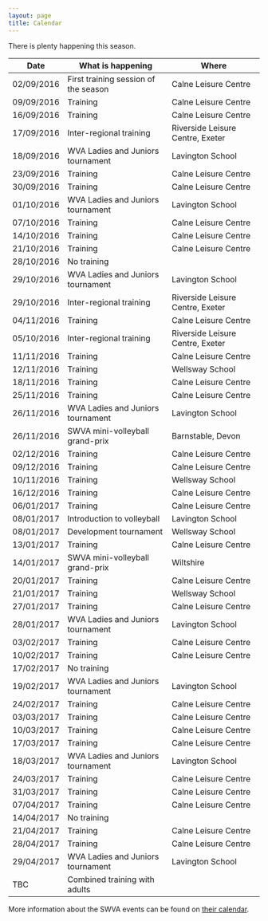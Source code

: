 ```yaml
---
layout: page
title: Calendar
---
```


There is plenty happening this season.


<table>
<tr><th>Date</th><th>What is happening</th><th>Where</th></tr>
<tbody>
<tr><td>02/09/2016</td><td>First training session of the season</td><td>Calne Leisure Centre</td></tr>
<tr><td>09/09/2016</td><td>Training</td><td>Calne Leisure Centre</td></tr>
<tr><td>16/09/2016</td><td>Training</td><td>Calne Leisure Centre</td></tr>
<tr><td>17/09/2016</td><td>Inter-regional training</td><td>Riverside Leisure Centre, Exeter</td></tr>
<tr><td>18/09/2016</td><td>WVA Ladies and Juniors tournament</td><td>Lavington School</td></tr>
<tr><td>23/09/2016</td><td>Training</td><td>Calne Leisure Centre</td></tr>
<tr><td>30/09/2016</td><td>Training</td><td>Calne Leisure Centre</td></tr>
<tr><td>01/10/2016</td><td>WVA Ladies and Juniors tournament</td><td>Lavington School</td></tr>
<tr><td>07/10/2016</td><td>Training</td><td>Calne Leisure Centre</td></tr>
<tr><td>14/10/2016</td><td>Training</td><td>Calne Leisure Centre</td></tr>
<tr><td>21/10/2016</td><td>Training</td><td>Calne Leisure Centre</td></tr>
<tr class="warn"><td>28/10/2016</td><td>No training</td><td>&nbsp;</td></tr>
<tr><td>29/10/2016</td><td>WVA Ladies and Juniors tournament</td><td>Lavington School</td></tr>
<tr><td>29/10/2016</td><td>Inter-regional training</td><td>Riverside Leisure Centre, Exeter</td></tr>
<tr><td>04/11/2016</td><td>Training</td><td>Calne Leisure Centre</td></tr>
<tr><td>05/10/2016</td><td>Inter-regional training</td><td>Riverside Leisure Centre, Exeter</td></tr>
<tr><td>11/11/2016</td><td>Training</td><td>Calne Leisure Centre</td></tr>
<tr><td>12/11/2016</td><td>Training</td><td>Wellsway School</td></tr>
<tr><td>18/11/2016</td><td>Training</td><td>Calne Leisure Centre</td></tr>
<tr><td>25/11/2016</td><td>Training</td><td>Calne Leisure Centre</td></tr>
<tr><td>26/11/2016</td><td>WVA Ladies and Juniors tournament</td><td>Lavington School</td></tr>
<tr><td>26/11/2016</td><td>SWVA mini-volleyball grand-prix</td><td>Barnstable, Devon</td></tr>
<tr><td>02/12/2016</td><td>Training</td><td>Calne Leisure Centre</td></tr>
<tr><td>09/12/2016</td><td>Training</td><td>Calne Leisure Centre</td></tr>
<tr><td>10/11/2016</td><td>Training</td><td>Wellsway School</td></tr>
<tr><td>16/12/2016</td><td>Training</td><td>Calne Leisure Centre</td></tr>
<tr><td>06/01/2017</td><td>Training</td><td>Calne Leisure Centre</td></tr>
<tr><td>08/01/2017</td><td>Introduction to volleyball</td><td>Lavington School</td></tr>
<tr><td>08/01/2017</td><td>Development tournament</td><td>Wellsway School</td></tr>
<tr><td>13/01/2017</td><td>Training</td><td>Calne Leisure Centre</td></tr>
<tr><td>14/01/2017</td><td>SWVA mini-volleyball grand-prix</td><td>Wiltshire</td></tr>
<tr><td>20/01/2017</td><td>Training</td><td>Calne Leisure Centre</td></tr>
<tr><td>21/01/2017</td><td>Training</td><td>Wellsway School</td></tr>
<tr><td>27/01/2017</td><td>Training</td><td>Calne Leisure Centre</td></tr>
<tr><td>28/01/2017</td><td>WVA Ladies and Juniors tournament</td><td>Lavington School</td></tr>
<tr><td>03/02/2017</td><td>Training</td><td>Calne Leisure Centre</td></tr>
<tr><td>10/02/2017</td><td>Training</td><td>Calne Leisure Centre</td></tr>
<tr class="warn"><td>17/02/2017</td><td>No training</td><td>&nbsp;</td></tr>
<tr><td>19/02/2017</td><td>WVA Ladies and Juniors tournament</td><td>Lavington School</td></tr>
<tr><td>24/02/2017</td><td>Training</td><td>Calne Leisure Centre</td></tr>
<tr><td>03/03/2017</td><td>Training</td><td>Calne Leisure Centre</td></tr>
<tr><td>10/03/2017</td><td>Training</td><td>Calne Leisure Centre</td></tr>
<tr><td>17/03/2017</td><td>Training</td><td>Calne Leisure Centre</td></tr>
<tr><td>18/03/2017</td><td>WVA Ladies and Juniors tournament</td><td>Lavington School</td></tr>
<tr><td>24/03/2017</td><td>Training</td><td>Calne Leisure Centre</td></tr>
<tr><td>31/03/2017</td><td>Training</td><td>Calne Leisure Centre</td></tr>
<tr><td>07/04/2017</td><td>Training</td><td>Calne Leisure Centre</td></tr>
<tr class="warn"><td>14/04/2017</td><td>No training</td><td>&nbsp;</td></tr>
<tr><td>21/04/2017</td><td>Training</td><td>Calne Leisure Centre</td></tr>
<tr><td>28/04/2017</td><td>Training</td><td>Calne Leisure Centre</td></tr>
<tr><td>29/04/2017</td><td>WVA Ladies and Juniors tournament</td><td>Lavington School</td></tr>
<tr><td>TBC</td><td>Combined training with adults</td><td>&nbsp;</td></tr>
</tbody>
</table>

More information about the SWVA events can be found on [their calendar](http://www.swva.org.uk/calendar).
